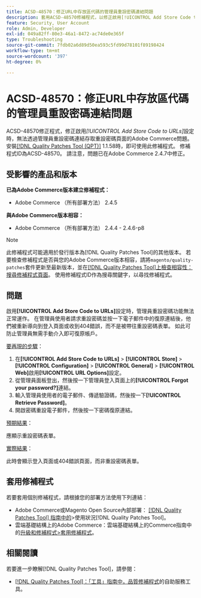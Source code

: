 ```yaml
---
title: ACSD-48570：修正URL中存放區代碼的管理員重設密碼連結問題
description: 套用ACSD-48570修補程式，以修正啟用[!UICONTROL Add Store Code to URLs]設定時，無法透過管理員重設密碼連結存取重設密碼頁面的Adobe Commerce問題。
feature: Security, User Account
role: Admin, Developer
exl-id: 049a82ff-80e3-46a1-8472-ac74de0e365f
type: Troubleshooting
source-git-commit: 7fdb02a6d89d50ea593c5fd99d78101f89198424
workflow-type: tm+mt
source-wordcount: '397'
ht-degree: 0%

---
```


# ACSD-48570：修正URL中存放區代碼的管理員重設密碼連結問題

ACSD-48570修正程式，修正啟用&#x200B;*[!UICONTROL Add Store Code to URLs]*&#x200B;設定時，無法透過管理員重設密碼連結存取重設密碼頁面的Adobe Commerce問題。 安裝[[!DNL Quality Patches Tool (QPT)]](/help/tools/quality-patches-tool/quality-patches-tool-to-self-serve-quality-patches.md) 1.1.58時，即可使用此修補程式。 修補程式ID為ACSD-48570。 請注意，問題已在Adobe Commerce 2.4.7中修正。

## 受影響的產品和版本

**已為Adobe Commerce版本建立修補程式：**

* Adobe Commerce （所有部署方法） 2.4.5

**與Adobe Commerce版本相容：**

* Adobe Commerce （所有部署方法） 2.4.4 - 2.4.6-p8

>[!NOTE]
>
>此修補程式可能適用於發行版本為[!DNL Quality Patches Tool]的其他版本。 若要檢查修補程式是否與您的Adobe Commerce版本相容，請將`magento/quality-patches`套件更新至最新版本，並在[[!DNL Quality Patches Tool]上檢查相容性：搜尋修補程式頁面](https://experienceleague.adobe.com/tools/commerce-quality-patches/index.html?lang=zh-Hant)。 使用修補程式ID作為搜尋關鍵字，以尋找修補程式。

## 問題

啟用&#x200B;**[!UICONTROL Add Store Code to URLs]**&#x200B;設定時，管理員重設密碼功能無法正常運作。
在管理員使用者請求重設密碼並按一下電子郵件中的復原連結後，他們被重新導向到登入頁面或收到404錯誤，而不是被帶往重設密碼表單。 如此可防止管理員無需手動介入即可復原帳戶。

<u>要再現的步驟</u>：

1. 在&#x200B;**[!UICONTROL Add Store Code to URLs]** > **[!UICONTROL Store]** > **[!UICONTROL Configuration]** > **[!UICONTROL General]** > **[!UICONTROL Web]**&#x200B;啟用&#x200B;**[!UICONTROL URL Options]**&#x200B;設定。
1. 從管理員面板登出，然後按一下管理員登入頁面上的&#x200B;**[!UICONTROL Forgot your password?]**&#x200B;連結。
1. 輸入管理員使用者的電子郵件、傳遞驗證碼，然後按一下&#x200B;**[!UICONTROL Retrieve Password]**。
1. 開啟密碼重設電子郵件，然後按一下密碼復原連結。

<u>預期結果</u>：

應顯示重設密碼表單。

<u>實際結果</u>：

此時會顯示登入頁面或404錯誤頁面，而非重設密碼表單。

## 套用修補程式

若要套用個別修補程式，請根據您的部署方法使用下列連結：

* Adobe Commerce或Magento Open Source內部部署： [[!DNL Quality Patches Tool] 指南中的](/help/tools/quality-patches-tool/usage.md)>使用狀況[!DNL Quality Patches Tool]。
* 雲端基礎結構上的Adobe Commerce：雲端基礎結構上的Commerce指南中的[升級和修補程式>套用修補程式](https://experienceleague.adobe.com/docs/commerce-cloud-service/user-guide/develop/upgrade/apply-patches.html?lang=zh-Hant)。

## 相關閱讀

若要進一步瞭解[!DNL Quality Patches Tool]，請參閱：

* [[!DNL Quality Patches Tool]：「工具」指南中，品質修補程式](/help/tools/quality-patches-tool/quality-patches-tool-to-self-serve-quality-patches.md)的自助服務工具。

